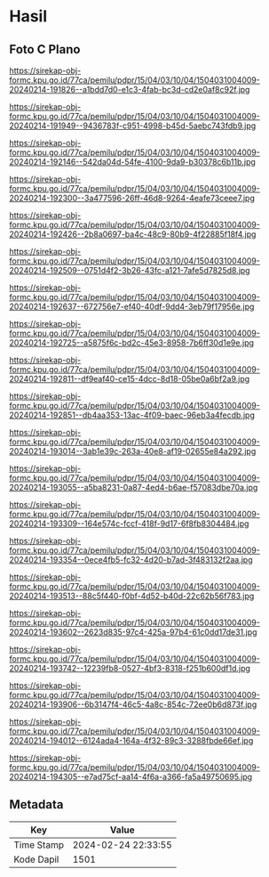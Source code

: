 # Hasil

## Foto C Plano

https://sirekap-obj-formc.kpu.go.id/77ca/pemilu/pdpr/15/04/03/10/04/1504031004009-20240214-191826--a1bdd7d0-e1c3-4fab-bc3d-cd2e0af8c92f.jpg

https://sirekap-obj-formc.kpu.go.id/77ca/pemilu/pdpr/15/04/03/10/04/1504031004009-20240214-191949--9436783f-c951-4998-b45d-5aebc743fdb9.jpg

https://sirekap-obj-formc.kpu.go.id/77ca/pemilu/pdpr/15/04/03/10/04/1504031004009-20240214-192146--542da04d-54fe-4100-9da9-b30378c6b11b.jpg

https://sirekap-obj-formc.kpu.go.id/77ca/pemilu/pdpr/15/04/03/10/04/1504031004009-20240214-192300--3a477596-26ff-46d8-9264-4eafe73ceee7.jpg

https://sirekap-obj-formc.kpu.go.id/77ca/pemilu/pdpr/15/04/03/10/04/1504031004009-20240214-192426--2b8a0697-ba4c-48c9-80b9-4f22885f18f4.jpg

https://sirekap-obj-formc.kpu.go.id/77ca/pemilu/pdpr/15/04/03/10/04/1504031004009-20240214-192509--0751d4f2-3b26-43fc-a121-7afe5d7825d8.jpg

https://sirekap-obj-formc.kpu.go.id/77ca/pemilu/pdpr/15/04/03/10/04/1504031004009-20240214-192637--672756e7-ef40-40df-9dd4-3eb79f17956e.jpg

https://sirekap-obj-formc.kpu.go.id/77ca/pemilu/pdpr/15/04/03/10/04/1504031004009-20240214-192725--a5875f6c-bd2c-45e3-8958-7b6ff30d1e9e.jpg

https://sirekap-obj-formc.kpu.go.id/77ca/pemilu/pdpr/15/04/03/10/04/1504031004009-20240214-192811--df9eaf40-ce15-4dcc-8d18-05be0a6bf2a9.jpg

https://sirekap-obj-formc.kpu.go.id/77ca/pemilu/pdpr/15/04/03/10/04/1504031004009-20240214-192851--db4aa353-13ac-4f09-baec-96eb3a4fecdb.jpg

https://sirekap-obj-formc.kpu.go.id/77ca/pemilu/pdpr/15/04/03/10/04/1504031004009-20240214-193014--3ab1e39c-263a-40e8-af19-02655e84a292.jpg

https://sirekap-obj-formc.kpu.go.id/77ca/pemilu/pdpr/15/04/03/10/04/1504031004009-20240214-193055--a5ba8231-0a87-4ed4-b6ae-f57083dbe70a.jpg

https://sirekap-obj-formc.kpu.go.id/77ca/pemilu/pdpr/15/04/03/10/04/1504031004009-20240214-193309--164e574c-fccf-418f-9d17-6f8fb8304484.jpg

https://sirekap-obj-formc.kpu.go.id/77ca/pemilu/pdpr/15/04/03/10/04/1504031004009-20240214-193354--0ece4fb5-fc32-4d20-b7ad-3f483132f2aa.jpg

https://sirekap-obj-formc.kpu.go.id/77ca/pemilu/pdpr/15/04/03/10/04/1504031004009-20240214-193513--88c5f440-f0bf-4d52-b40d-22c62b56f783.jpg

https://sirekap-obj-formc.kpu.go.id/77ca/pemilu/pdpr/15/04/03/10/04/1504031004009-20240214-193602--2623d835-97c4-425a-97b4-61c0dd17de31.jpg

https://sirekap-obj-formc.kpu.go.id/77ca/pemilu/pdpr/15/04/03/10/04/1504031004009-20240214-193742--12239fb8-0527-4bf3-8318-f251b600df1d.jpg

https://sirekap-obj-formc.kpu.go.id/77ca/pemilu/pdpr/15/04/03/10/04/1504031004009-20240214-193906--6b3147f4-46c5-4a8c-854c-72ee0b6d873f.jpg

https://sirekap-obj-formc.kpu.go.id/77ca/pemilu/pdpr/15/04/03/10/04/1504031004009-20240214-194012--6124ada4-164a-4f32-89c3-3288fbde66ef.jpg

https://sirekap-obj-formc.kpu.go.id/77ca/pemilu/pdpr/15/04/03/10/04/1504031004009-20240214-194305--e7ad75cf-aa14-4f6a-a366-fa5a49750695.jpg


## Metadata

| Key        | Value               |
| ---------- | ------------------- |
| Time Stamp | 2024-02-24 22:33:55 |
| Kode Dapil | 1501                |



